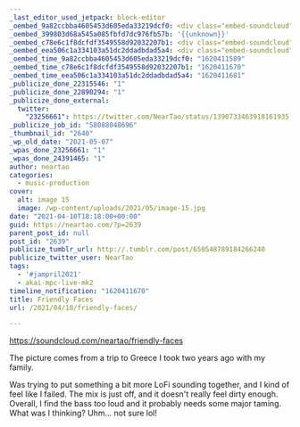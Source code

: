 ```yaml
---
_last_editor_used_jetpack: block-editor
_oembed_9a82ccbba4605453d605eda33219dcf0: <div class="embed-soundcloud"><iframe title="Friendly Faces by NearTao" width="750" height="400" scrolling="no" frameborder="no" src="https://w.soundcloud.com/player/?visual=true&url=https%3A%2F%2Fapi.soundcloud.com%2Ftracks%2F1026871699&show_artwork=true&maxwidth=750&maxheight=1000&dnt=1"></iframe></div>
_oembed_399803d68a545a085fbfd7dc976fb57b: '{{unknown}}'
_oembed_c78e6c1f8dcfdf3549558d92032207b1: <div class="embed-soundcloud"><iframe title="Friendly Faces by NearTao" width="820" height="400" scrolling="no" frameborder="no" src="https://w.soundcloud.com/player/?visual=true&url=https%3A%2F%2Fapi.soundcloud.com%2Ftracks%2F1026871699&show_artwork=true&maxwidth=820&maxheight=1000&dnt=1"></iframe></div>
_oembed_eea506c1a334103a51dc2ddadbdad5a4: <div class="embed-soundcloud"><iframe title="Friendly Faces by NearTao" width="500" height="400" scrolling="no" frameborder="no" src="https://w.soundcloud.com/player/?visual=true&url=https%3A%2F%2Fapi.soundcloud.com%2Ftracks%2F1026871699&show_artwork=true&maxwidth=500&maxheight=750&dnt=1"></iframe></div>
_oembed_time_9a82ccbba4605453d605eda33219dcf0: "1620411589"
_oembed_time_c78e6c1f8dcfdf3549558d92032207b1: "1620411670"
_oembed_time_eea506c1a334103a51dc2ddadbdad5a4: "1620411681"
_publicize_done_22315546: "1"
_publicize_done_22890294: "1"
_publicize_done_external:
  twitter:
    "23256661": https://twitter.com/NearTao/status/1390733463918161935
_publicize_job_id: "58088048696"
_thumbnail_id: "2640"
_wp_old_date: "2021-05-07"
_wpas_done_23256661: "1"
_wpas_done_24391465: "1"
author: neartao
categories:
  - music-production
cover:
  alt: image 15
  image: /wp-content/uploads/2021/05/image-15.jpg
date: "2021-04-10T18:18:00+00:00"
guid: https://neartao.com/?p=2639
parent_post_id: null
post_id: "2639"
publicize_tumblr_url: http://.tumblr.com/post/650548789184266240
publicize_twitter_user: NearTao
tags:
  - '#jampril2021'
  - akai-mpc-live-mk2
timeline_notification: "1620411670"
title: Friendly Faces
url: /2021/04/10/friendly-faces/

---
```

https://soundcloud.com/neartao/friendly-faces

The picture comes from a trip to Greece I took two years ago with my family.

Was trying to put something a bit more LoFi sounding together, and I kind of feel like I failed. The mix is just off, and it doesn't really feel dirty enough. Overall, I find the bass too loud and it probably needs some major taming. What was I thinking? Uhm... not sure lol!
